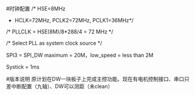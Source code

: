 ﻿#时钟配置
/* HSE=8MHz

 * HCLK=72MHz, PCLK2=72MHz, PCLK1=36MHz*/

/* PLLCLK = HSE(8M)/8*288/4 = 72 MHz   */

/* Select PLL as system clock source   */

SPI3 = SPI_DW maximum = 20M，low_speed = less than 2M

Systick = 1ms

#版本说明
原计划在DW一块板子上完成主控功能。现在有电机控制接口、串口只差中断配置（九轴）、DW可以测距（未clean）